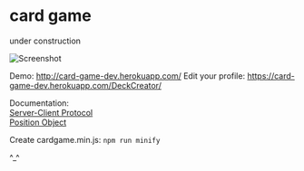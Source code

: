 # card game

under construction

![Screenshot](http://i.imgur.com/HAfYNwo.gif)

Demo: http://card-game-dev.herokuapp.com/
Edit your profile: https://card-game-dev.herokuapp.com/DeckCreator/

Documentation:  
[Server-Client Protocol](https://github.com/card-game-dev/card-game/blob/master/doc/protocol.md)  
[Position Object](https://github.com/card-game-dev/card-game/blob/master/doc/fieldPos.md)

Create cardgame.min.js: `npm run minify`

^_^
